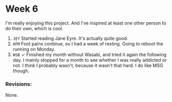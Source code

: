# Week 6

I'm really enjoying this project. And I've inspired at least one other person to do their own, which is cool.

1. `JEY` Started reading Jane Eyre. It's actually quite good.
1. `HFM` Foot pains continue, so I had a week of resting. Going to reboot the running on Monday.
1. `WSB` ✓ Finished my month without Wasabi, and tried it again the following day. I mainly stopped for a month to see whether I was really addicted or not. I think I probably wasn't, because it wasn't that hard. I do like MSG though.

### Revisions:

None.
